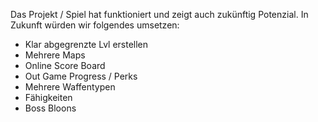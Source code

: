 Das Projekt / Spiel hat funktioniert und zeigt auch zukünftig Potenzial. 
In Zukunft würden wir folgendes umsetzen:
- Klar abgegrenzte Lvl erstellen
- Mehrere Maps
- Online Score Board
- Out Game Progress / Perks
- Mehrere Waffentypen
- Fähigkeiten
- Boss Bloons